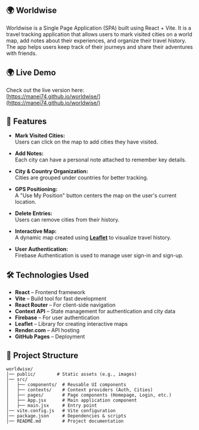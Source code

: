 ## 🌍 **Worldwise**

Worldwise is a Single Page Application (SPA) built using React + Vite. It is a travel tracking application that allows users to mark visited cities on a world map, add notes about their experiences, and organize their travel history. The app helps users keep track of their journeys and share their adventures with friends.

## 🌍 **Live Demo**

Check out the live version here:  
[https://manei74.github.io/worldwise/](https://manei74.github.io/worldwise/)

## 🚀 **Features**

- **Mark Visited Cities:**  
  Users can click on the map to add cities they have visited.

- **Add Notes:**  
  Each city can have a personal note attached to remember key details.

- **City & Country Organization:**  
  Cities are grouped under countries for better tracking.

- **GPS Positioning:**  
  A "Use My Position" button centers the map on the user's current location.

- **Delete Entries:**  
  Users can remove cities from their history.

- **Interactive Map:**  
  A dynamic map created using **[Leaflet](https://leafletjs.com/)** to visualize travel history.

- **User Authentication:**  
  Firebase Authentication is used to manage user sign-in and sign-up.

## 🛠️ **Technologies Used**

- **React** – Frontend framework
- **Vite** – Build tool for fast development
- **React Router** – For client-side navigation
- **Context API** – State management for authentication and city data
- **Firebase** – For user authentication
- **Leaflet** – Library for creating interactive maps
- **Render.com** – API hosting
- **GitHub Pages** – Deployment

## 📂 **Project Structure**

```plaintext
worldwise/
│── public/        # Static assets (e.g., images)
│── src/
│   ├── components/  # Reusable UI components
│   ├── contexts/    # Context providers (Auth, Cities)
│   ├── pages/       # Page components (Homepage, Login, etc.)
│   ├── App.jsx      # Main application component
│   ├── main.jsx     # Entry point
│── vite.config.js   # Vite configuration
│── package.json     # Dependencies & scripts
│── README.md        # Project documentation
